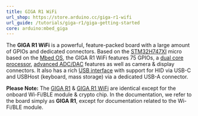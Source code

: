 ```yaml
---
title: GIGA R1 WiFi
url_shop: https://store.arduino.cc/giga-r1-wifi
url_guide: /tutorials/giga-r1/giga-getting-started
core: arduino:mbed_giga
---
```


The **GIGA R1 WiFi** is a powerful, feature-packed board with a large amount of GPIOs and dedicated connectors. Based on the [STM32H747XI](/resources/datasheets/stm32h747xi.pdf) micro based on the [Mbed OS](https://os.mbed.com/), the GIGA R1 WiFi features 75 GPIOs, a [dual core processor](/tutorials/giga-r1/giga-dual-core), [advanced ADC/DAC](/tutorials/giga-r1/giga-audio) features as well as camera & display connectors. It also has a rich [USB interface](/tutorials/giga-r1/giga-usb) with support for HID via USB-C and USBHost (keyboard, mass storage) via a dedicated USB-A connector.

**Please Note:** The [GIGA R1](/hardware/giga-r1) & [GIGA R1 WiFi](/hardware/giga-r1-wifi) are identical except for the onboard Wi-Fi/BLE module & crypto chip. In the documentation, we refer to the board simply as **GIGA R1**, except for documentation related to the Wi-Fi/BLE module.